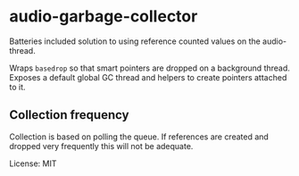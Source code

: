 # audio-garbage-collector

Batteries included solution to using reference counted values on the audio-thread.

Wraps `basedrop` so that smart pointers are dropped on a background thread. Exposes a default
global GC thread and helpers to create pointers attached to it.

## Collection frequency
Collection is based on polling the queue. If references are created and dropped very frequently
this will not be adequate.

License: MIT
